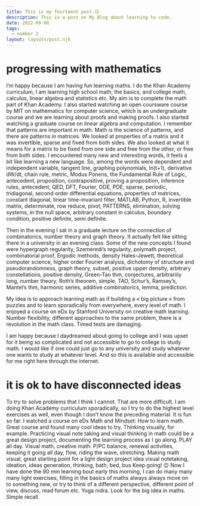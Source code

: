 ```yaml
---
title: This is my fourteent post.😉
description: This is a post on My Blog about learning to code.
date: 2022-09-08
tags:
  - number 2
layout: layouts/post.njk
---
```



# progressing with mathematics	
I’m happy because I am having fun learning maths. I do the Khan Academy curriculum, I am learning high school math, the basics, and college math, calculus, linear algebra and statistics etc. My aim is to complete the math part of Khan Academy. I also started watching an open coursware course by MIT on mathematics for computer science, which is an undergraduate course and we are learning about proofs and making proofs. I also started watching a graduate course on linear algebra and computation. I remember that patterns are important in math. Math is the science of patterns, and there are patterns in matrices. We looked at properties of a matrix and it was invertible, sparse and fixed from both sides. We also looked at what it means for a matrix to be fixed from one side and free from the other, or free from both sides. I encountered many new and interesting words, it feels a bit like learning a new language. So, among the words were dependent and independent variable, tangent line, graphing polynomials, ln(t+1), derivative dW/dt, chain rule, metric, Modus Ponens, the Fundamental Rule of Logic, antecedent, proposition, contrapositive, proving a proposition, inference rules, antecedent, QED, DFT, Fourier, ODE, PDE, sparse, periodic, tridiagonal, second order differential equations, properties of matrices, constant diagonal, linear time-invariant filter, MATLAB, Python, R, invertible matrix, determinate, row reduce, pivot, PATTERNS, elimination, solving systems, in the null space, arbitrary constant in calculus, boundary condition, positive definite, semi definite.

Then in the evening I sat in a graduate lecture on the connection of combinatorics, number theory and graph theory. It actually felt like sitting there in a university in an evening class. Some of the new concepts I found were hypergraph regularity, Szemeredi’s regularity, polymath project, combinatorial proof, Ergodic methods, density Hales-Jewett, theoretical computer science, higher order Fourier analysis, dichotomy of structure and pseudorandomness, graph theory, subset, positive upper density, arbitrary constellations, positive density, Green-Tao thm, conjectures, arbitrariily long, number theory, Roth’s theorem, simple, TAO, Schur’s, Ramsey’s, Mantel’s thm, harmonic series, additive combinatorics, lemma, prediction.

My idea is to approach learning math as if building a « big picture » from puzzles and to learn sporadically from everywhere, every level of math. I enjoyed a course on eDx by Stanford University on creative math learning. Number flexibility, different approaches to the same problem, there is a revolution in the math class. Timed tests are damaging. 

I am happy because I daydreamed about going to college and I was upset for it being so complicated and not accessible to go to college to study math. I would like if one could just go to any university and study whatever one wants to study at whatever level. And so this is available and accessible for me right here through the internet.

# it is ok to have disconnected ideas
To try to solve problems that I think I cannot. That are more difficult. I am doing Khan Academy curriculum sporadically, so I try to do the highest level exercises as well, even though I don’t know the preceding material. It is fun so far. I watched a course on eDx Math and Mindset: How to learn math. Great course and found many cool ideas to try. Thinking visually, for example. Practicing visual note taking and visual thinking in math could be a great design project, documenting the learning process as I go along. PLAY all day. Visual math, creative math. P/PC balance, renewal activities, keeping it going all day, flow, riding the wave, stretching. Making math visual, great starting point for a light design project idea visual notetaking, ideation, ideas generation, thinking, bath, bed, bus Keep going! 😉 Now I have done the 90 min learning bout early this morning, I can do many many many light exercises, filling in the basics of maths always always move on to something new, or try to think of a different perspective, different point of view, discuss, read forum etc. Yoga nidra. Look for the big idea in maths. Simple recall.
